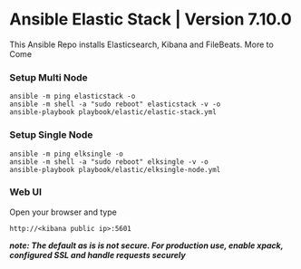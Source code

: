 # Ansible Elastic Stack | Version 7.10.0
This Ansible Repo installs Elasticsearch, Kibana and FileBeats. More to Come

### Setup Multi Node
```
ansible -m ping elasticstack -o
ansible -m shell -a "sudo reboot" elasticstack -v -o
ansible-playbook playbook/elastic/elastic-stack.yml
```
### Setup Single Node
```
ansible -m ping elksingle -o
ansible -m shell -a "sudo reboot" elksingle -v -o
ansible-playbook playbook/elastic/elksingle-node.yml
```
###  Web UI
Open your browser and type
```
http://<kibana public ip>:5601
```
***note: The default as is is not secure. For production use, enable xpack, configured SSL and handle requests securely***
